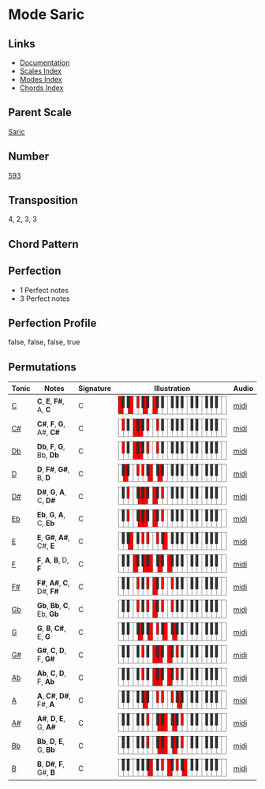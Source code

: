 # Mode Saric

## Links

- [Documentation](README.md)
- [Scales Index](Scales.md)
- [Modes Index](Modes.md)
- [Chords Index](Chords.md)

## Parent Scale

[Saric](ScaleSaric.md)

## Number

[593](https://ianring.com/musictheory/scales/593)

## Transposition

4, 2, 3, 3

## Chord Pattern



## Perfection

- 1 Perfect notes
- 3 Perfect notes

## Perfection Profile

false, false, false, true

## Permutations

| Tonic | Notes | Signature | Illustration | Audio |
|-------|-------|-----------|--------------|-------|
| [C](ModeCNaturalSaric.md) | **C**, **E**, **F#**, A, **C** | C | ![CNaturalSaric](ModeCNaturalSaric.png) | [midi](https://github.com/edipermadi/music/blob/main/docs/ModeCNaturalSaric.mid?raw=true) |
| [C#](ModeCSharpSaric.md) | **C#**, **F**, **G**, A#, **C#** | C | ![CSharpSaric](ModeCSharpSaric.png) | [midi](https://github.com/edipermadi/music/blob/main/docs/ModeCSharpSaric.mid?raw=true) |
| [Db](ModeDFlatSaric.md) | **Db**, **F**, **G**, Bb, **Db** | C | ![DFlatSaric](ModeDFlatSaric.png) | [midi](https://github.com/edipermadi/music/blob/main/docs/ModeDFlatSaric.mid?raw=true) |
| [D](ModeDNaturalSaric.md) | **D**, **F#**, **G#**, B, **D** | C | ![DNaturalSaric](ModeDNaturalSaric.png) | [midi](https://github.com/edipermadi/music/blob/main/docs/ModeDNaturalSaric.mid?raw=true) |
| [D#](ModeDSharpSaric.md) | **D#**, **G**, **A**, C, **D#** | C | ![DSharpSaric](ModeDSharpSaric.png) | [midi](https://github.com/edipermadi/music/blob/main/docs/ModeDSharpSaric.mid?raw=true) |
| [Eb](ModeEFlatSaric.md) | **Eb**, **G**, **A**, C, **Eb** | C | ![EFlatSaric](ModeEFlatSaric.png) | [midi](https://github.com/edipermadi/music/blob/main/docs/ModeEFlatSaric.mid?raw=true) |
| [E](ModeENaturalSaric.md) | **E**, **G#**, **A#**, C#, **E** | C | ![ENaturalSaric](ModeENaturalSaric.png) | [midi](https://github.com/edipermadi/music/blob/main/docs/ModeENaturalSaric.mid?raw=true) |
| [F](ModeFNaturalSaric.md) | **F**, **A**, **B**, D, **F** | C | ![FNaturalSaric](ModeFNaturalSaric.png) | [midi](https://github.com/edipermadi/music/blob/main/docs/ModeFNaturalSaric.mid?raw=true) |
| [F#](ModeFSharpSaric.md) | **F#**, **A#**, **C**, D#, **F#** | C | ![FSharpSaric](ModeFSharpSaric.png) | [midi](https://github.com/edipermadi/music/blob/main/docs/ModeFSharpSaric.mid?raw=true) |
| [Gb](ModeGFlatSaric.md) | **Gb**, **Bb**, **C**, Eb, **Gb** | C | ![GFlatSaric](ModeGFlatSaric.png) | [midi](https://github.com/edipermadi/music/blob/main/docs/ModeGFlatSaric.mid?raw=true) |
| [G](ModeGNaturalSaric.md) | **G**, **B**, **C#**, E, **G** | C | ![GNaturalSaric](ModeGNaturalSaric.png) | [midi](https://github.com/edipermadi/music/blob/main/docs/ModeGNaturalSaric.mid?raw=true) |
| [G#](ModeGSharpSaric.md) | **G#**, **C**, **D**, F, **G#** | C | ![GSharpSaric](ModeGSharpSaric.png) | [midi](https://github.com/edipermadi/music/blob/main/docs/ModeGSharpSaric.mid?raw=true) |
| [Ab](ModeAFlatSaric.md) | **Ab**, **C**, **D**, F, **Ab** | C | ![AFlatSaric](ModeAFlatSaric.png) | [midi](https://github.com/edipermadi/music/blob/main/docs/ModeAFlatSaric.mid?raw=true) |
| [A](ModeANaturalSaric.md) | **A**, **C#**, **D#**, F#, **A** | C | ![ANaturalSaric](ModeANaturalSaric.png) | [midi](https://github.com/edipermadi/music/blob/main/docs/ModeANaturalSaric.mid?raw=true) |
| [A#](ModeASharpSaric.md) | **A#**, **D**, **E**, G, **A#** | C | ![ASharpSaric](ModeASharpSaric.png) | [midi](https://github.com/edipermadi/music/blob/main/docs/ModeASharpSaric.mid?raw=true) |
| [Bb](ModeBFlatSaric.md) | **Bb**, **D**, **E**, G, **Bb** | C | ![BFlatSaric](ModeBFlatSaric.png) | [midi](https://github.com/edipermadi/music/blob/main/docs/ModeBFlatSaric.mid?raw=true) |
| [B](ModeBNaturalSaric.md) | **B**, **D#**, **F**, G#, **B** | C | ![BNaturalSaric](ModeBNaturalSaric.png) | [midi](https://github.com/edipermadi/music/blob/main/docs/ModeBNaturalSaric.mid?raw=true) |
